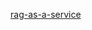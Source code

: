 [rag-as-a-service](https://github.com/Shubhamsaboo/awesome-llm-apps/tree/main/rag_tutorials/rag-as-a-service)
